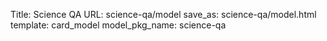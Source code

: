 Title: Science QA
URL: science-qa/model
save_as: science-qa/model.html
template: card_model
model_pkg_name: science-qa

